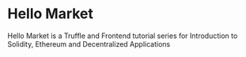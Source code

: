 # Hello Market
Hello Market is a Truffle and Frontend tutorial series for Introduction to Solidity, Ethereum and Decentralized Applications

